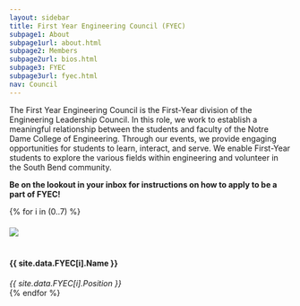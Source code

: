 ```yaml
---
layout: sidebar
title: First Year Engineering Council (FYEC)
subpage1: About
subpage1url: about.html
subpage2: Members
subpage2url: bios.html
subpage3: FYEC
subpage3url: fyec.html
nav: Council
---
```

<p class="lede">The First Year Engineering Council is the
  First-Year division of the Engineering Leadership Council. In this role, we work
  to establish a meaningful relationship between the students and faculty of the
  Notre Dame College of Engineering. Through our events, we provide engaging opportunities
  for students to learn, interact, and serve. We enable First-Year students to explore
   the various fields within engineering and volunteer in the South Bend community. </p>
<p><strong> Be on the lookout in your inbox for instructions on how to apply to be a part of FYEC!</strong></p>

<div class="grid grid-md-4">
  {% for i in (0..7) %}
    <div class="person-hover" onclick="openDialog('ex', {{ i }})"><img class="image-circle" src="img/{{ site.data.FYEC[i].netid }}.jpg" hspace="0" vspace="20" id="myImage" loading="lazy">
      <h4> {{ site.data.FYEC[i].Name }} </h4>
      <i> {{ site.data.FYEC[i].Position }} </i>
      <dialog class="dialog-person" id="exdialog-{{i}}">
        <link rel="horizontal-xs" href="./stylesheets/site.css">
        <form method="dialog" class="dialog-close">
          <button title="Close">
            x
          </button>
        </form>
        <div class="dialog-frame">
          <div class="dialog-image">
            <img height = "1200" width="1200" src="img/{{ site.data.FYEC[i].netid }}.jpg" alt>
          </div>
          <div class="dialog-body">
            <h4 class="dialog-title">
              {{ site.data.FYEC[i].Name }}
            </h4>
            <p class="dialog-desc">
              <em>{{ site.data.FYEC[i].Position }}</em>
            </p>
            <p class="dialog-content">
              {{ site.data.FYEC[i].Email }}
              <br>
              {{ site.data.FYEC[i].Bio }}
            </p>
          </div>
        </div>
      </dialog>
    </div>
   {% endfor %}
</div>

